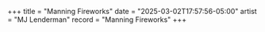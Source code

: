 +++
title = "Manning Fireworks"
date = "2025-03-02T17:57:56-05:00"
artist = "MJ Lenderman"
record = "Manning Fireworks"
+++

